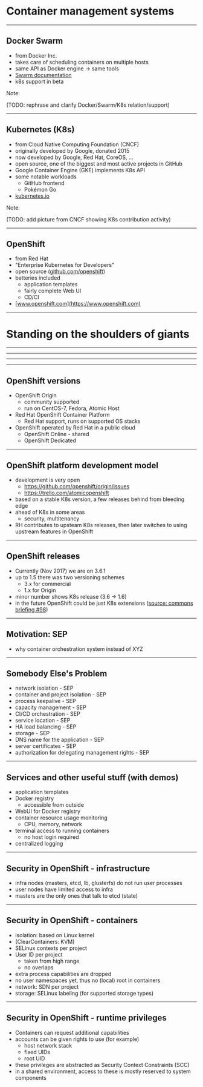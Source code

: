 # Container management systems

---

## Docker Swarm

- from Docker Inc.
- takes care of scheduling containers on multiple hosts
- same API as Docker engine -> same tools
- [Swarm documentation](https://docs.docker.com/engine/swarm/)
- k8s support in beta

Note:

(TODO: rephrase and clarify Docker/Swarm/K8s relation/support)

---

## Kubernetes (K8s)

- from Cloud Native Computing Foundation (CNCF)
- originally developed by Google, donated 2015
- now developed by Google, Red Hat, CoreOS, ...
- open source, one of the biggest and most active projects in
  GitHub  
- Google Container Engine (GKE) implements K8s API
- some notable workloads
  - GitHub frontend
  - Pokémon Go
- [kubernetes.io](https://kubernetes.io/)

Note:

(TODO: add picture from CNCF showing K8s contribution activity)

---

## OpenShift

- from Red Hat
- "Enterprise Kubernetes for Developers" 
- open source ([github.com/openshift](https://github.com/openshift))
- batteries included
  - application templates
  - fairly complete Web UI
  - CD/CI
- [www.openshift.com](https://www.openshift.com)
---

# Standing on the shoulders of giants

---

<!-- .slide: data-background="img/openshift_logo.png" -->

---

<!-- .slide: data-background="img/kubernetes_logo.png" -->

---

<!-- .slide: data-background="img/picard_as_locutus.jpg" -->
<!-- (image source: Wikipedia, under fair use) -->

---

## OpenShift versions

- OpenShift Origin
  - community supported
  - run on CentOS-7, Fedora, Atomic Host
- Red Hat OpenShift Container Platform    
  - Red Hat support, runs on supported OS stacks 
- OpenShift operated by Red Hat in a public cloud
  - OpenShift Online - shared
  - OpenShift Dedicated    

---

## OpenShift platform development model

- development is very open 
  - https://github.com/openshift/origin/issues
  - https://trello.com/atomicopenshift
- based on a stable K8s version, a few releases behind from bleeding edge
- ahead of K8s in some areas
  - security, multitenancy
- RH contributes to upsteam K8s releases, then
  later switches to using upstream features in OpenShift

---

## OpenShift releases

- Currently (Nov 2017) we are on 3.6.1
- up to 1.5 there was two versioning schemes 
  - 3.x for commercial
  - 1.x for Origin
- minor number shows K8s release (3.6 -> 1.6) 
- in the future OpenShift could be just K8s extensions 
  ([source: commons briefing #98](
  https://blog.openshift.com/openshift-commons-briefing-98-kubernetes-release-1-8-update/))

---

## Motivation: SEP

- why container orchestration system instead of XYZ

---

## Somebody Else's Problem

- network isolation - SEP
- container and project isolation - SEP
- process keepalive - SEP
- capacity management - SEP
- CI/CD orchestration - SEP
- service location - SEP
- HA load balancing - SEP
- storage - SEP
- DNS name for the application - SEP
- server certificates - SEP
- authorization for delegating management rights - SEP

---

## Services and other useful stuff (with demos)

- application templates
- Docker registry
  - accessible from outside
- WebUI for Docker registry
- container resource usage monitoring
  - CPU, memory, network
- terminal access to running containers 
  - no host login required 
- centralized logging

---

## Security in OpenShift - infrastructure

- infra nodes (masters, etcd, lb, glusterfs) do not run user processes 
- user nodes have limited access to infra
- masters are the only ones that talk to etcd (state)

---

## Security in OpenShift - containers

- isolation: based on Linux kernel
- (ClearContainers: KVM)
- SELinux contexts per project
- User ID per project
  - taken from high range
  - no overlaps
- extra process capabilities are dropped
- no user namespaces yet, thus no (local) root in containers
- network: SDN per project
- storage: SELinux labeling (for supported storage types)

---

## Security in OpenShift - runtime privileges

- Containers can request additional capabilities
- accounts can be given rights to use (for example)
  - host network stack
  - fixed UIDs
  - root UID
- these privileges are abstracted as Security Context Constraints (SCC) 
- in a shared environment, access to these is mostly reserved to system components 
